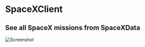 # SpaceXClient

## See all SpaceX missions from SpaceXData

![Screenshot](https://github.com/alingorgan/SpaceXClient/blob/master/screenshots/spacex-client.png)




